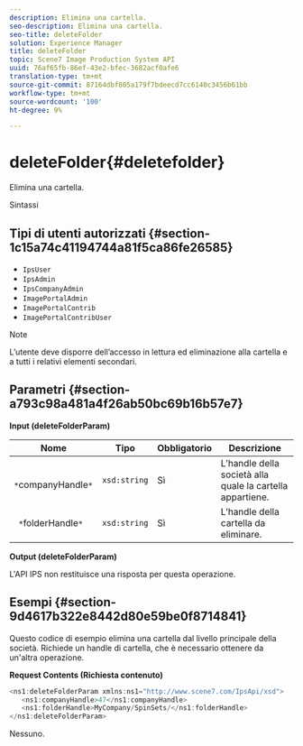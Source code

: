 ```yaml
---
description: Elimina una cartella.
seo-description: Elimina una cartella.
seo-title: deleteFolder
solution: Experience Manager
title: deleteFolder
topic: Scene7 Image Production System API
uuid: 76af65fb-86ef-43e2-bfec-3682acf0afe6
translation-type: tm+mt
source-git-commit: 87164dbf805a179f7bdeecd7cc6140c3456b61bb
workflow-type: tm+mt
source-wordcount: '100'
ht-degree: 9%

---
```



# deleteFolder{#deletefolder}

Elimina una cartella.

Sintassi

## Tipi di utenti autorizzati {#section-1c15a74c41194744a81f5ca86fe26585}

* `IpsUser`
* `IpsAdmin`
* `IpsCompanyAdmin`
* `ImagePortalAdmin`
* `ImagePortalContrib`
* `ImagePortalContribUser`

>[!NOTE]
>
>L’utente deve disporre dell’accesso in lettura ed eliminazione alla cartella e a tutti i relativi elementi secondari.

## Parametri {#section-a793c98a481a4f26ab50bc69b16b57e7}

**Input (deleteFolderParam)**

| Nome | Tipo | Obbligatorio | Descrizione |
|---|---|---|---|
| ` *`companyHandle`*` | `xsd:string` | Sì | L’handle della società alla quale la cartella appartiene. |
| ` *`folderHandle`*` | `xsd:string` | Sì | L’handle della cartella da eliminare. |

**Output (deleteFolderParam)**

L&#39;API IPS non restituisce una risposta per questa operazione.

## Esempi {#section-9d4617b322e8442d80e59be0f8714841}

Questo codice di esempio elimina una cartella dal livello principale della società. Richiede un handle di cartella, che è necessario ottenere da un&#39;altra operazione.

**Request Contents (Richiesta contenuto)**

```java
<ns1:deleteFolderParam xmlns:ns1="http://www.scene7.com/IpsApi/xsd">
   <ns1:companyHandle>47</ns1:companyHandle>
   <ns1:folderHandle>MyCompany/SpinSets/</ns1:folderHandle>
</ns1:deleteFolderParam>
```

Nessuno.
